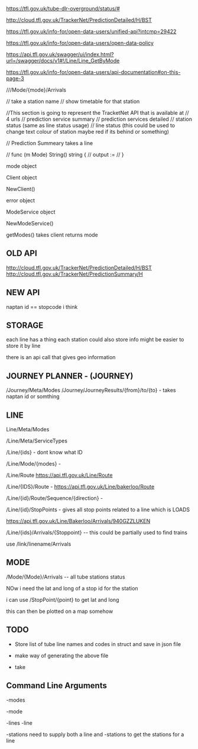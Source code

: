 https://tfl.gov.uk/tube-dlr-overground/status/#

http://cloud.tfl.gov.uk/TrackerNet/PredictionDetailed/H/BST


https://tfl.gov.uk/info-for/open-data-users/unified-api?intcmp=29422

https://tfl.gov.uk/info-for/open-data-users/open-data-policy

https://api.tfl.gov.uk/swagger/ui/index.html?url=/swagger/docs/v1#!/Line/Line_GetByMode

https://tfl.gov.uk/info-for/open-data-users/api-documentation#on-this-page-3



///Mode/{mode}/Arrivals

// take a station name
// show timetable for that station

//This section is going to represent the TracketNet API that is available at
// 4 urls
// prediction service summary
// prediction services detailed
// station status (same as line status usage)
// line status (this could be used to change text colour of station maybe red if its behind or something)

// Prediction Summeary takes a line


// func (m Mode) String() string {
// 	output :=
// }



mode object

Client object

NewClient()

error object



ModeService object 

NewModeService()


getModes() takes client returns mode



## OLD API
http://cloud.tfl.gov.uk/TrackerNet/PredictionDetailed/H/BST
http://cloud.tfl.gov.uk/TrackerNet/PredictionSummary/H



## NEW API
naptan id == stopcode i think



## STORAGE 
each line has a thing
each station could also store info
might be easier  to store it by line 

there is an api call that gives geo information 

## JOURNEY PLANNER - (JOURNEY)


/Journey/Meta/Modes
/Journey/JourneyResults/{from}/to/{to} - takes naptan id or somthing


## LINE 

Line/Meta/Modes

/Line/Meta/ServiceTypes

/Line/{ids} - dont know what ID

/Line/Mode/{modes} - 

/Line/Route
https://api.tfl.gov.uk/Line/Route


/Line/{IDS}/Route - https://api.tfl.gov.uk/Line/bakerloo/Route

/Line/{id}/Route/Sequence/{direction} - 



/Line/{id}/StopPoints - gives all stop points related to a line which is LOADS



https://api.tfl.gov.uk/Line/Bakerloo/Arrivals/940GZZLUKEN

/Line/{ids}/Arrivals/{Stoppoint} -- this could be partially used to find trains

use /link/linename/Arrivals



## MODE 
/Mode/{Mode}/Arrivals -- all tube stations status



NOw i need the lat and long of a stop id for the  station

i can use /StopPoint/{point} to get lat and long

this can then be plotted on a map somehow

## TODO
* Store list of tube line names and codes in struct and save in json file
* make way of generating the above file

* take 


## Command Line Arguments
-modes

-mode

-lines
-line

-stations
need to supply both a line and -stations to get the stations for a line